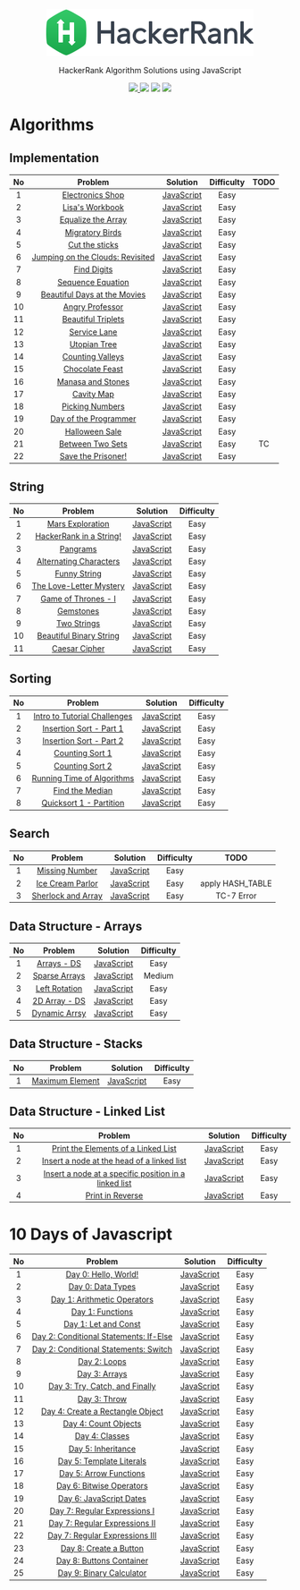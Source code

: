 <p align="center">
  <a href="https://www.hackerrank.com/ksj21c">
    <img alt="HackerRank" src="https://raw.githubusercontent.com/akasai/Algorithm-Solutions/master/HackerRank/hacker-rank-logo.png">
  </a>
</p>
<p align="center">
    HackerRank Algorithm Solutions using JavaScript
</p>

<p align="center">
    <a href="https://github.com/akasai">
      <img src="https://img.shields.io/badge/Author-akasai-informational?style=for-the-badge&logo=github">
    </a>
    <img src="https://img.shields.io/badge/Solutions-74-brightgreen.svg?longCache=true&style=for-the-badge&logo=HackerRank">
    <img src="https://img.shields.io/badge/Languages-JavaScript-brightgreen.svg?longCache=true&style=for-the-badge&logo=Javascript">
    <img src="https://img.shields.io/node/v/carbon.svg?style=for-the-badge&logo=Node.js">
</p>

# Algorithms

## Implementation
| No | Problem         | Solution | Difficulty | TODO |
|:--:|:---------------:|:--------:|:----------:|:----:|
|1|[Electronics Shop](https://www.hackerrank.com/challenges/electronics-shop/problem)|[JavaScript](Implementation/1.Electronics_shop.js) |Easy|
|2|[Lisa's Workbook](https://www.hackerrank.com/challenges/lisa-workbook/problem)|[JavaScript](Implementation/2.Lisa's_Workbook.js) |Easy|
|3|[Equalize the Array](https://www.hackerrank.com/challenges/equality-in-a-array/problem)|[JavaScript](Implementation/3.Equalize_the_Array.js) |Easy|
|4|[Migratory Birds](https://www.hackerrank.com/challenges/migratory-birds/problem)|[JavaScript](Implementation/4.Migratory_Birds.js) |Easy|
|5|[Cut the sticks](https://www.hackerrank.com/challenges/cut-the-sticks/problem)|[JavaScript](Implementation/5.Cut_the_sticks.js) |Easy|
|6|[Jumping on the Clouds: Revisited](https://www.hackerrank.com/challenges/jumping-on-the-clouds-revisited/problem)|[JavaScript](Implementation/6.Jumping_on_the_Clouds:Revisited.js) |Easy|
|7|[Find Digits](https://www.hackerrank.com/challenges/find-digits/problem)|[JavaScript](Implementation/7.Find_Digits.js) |Easy|
|8|[Sequence Equation](https://www.hackerrank.com/challenges/permutation-equation/problem)|[JavaScript](Implementation/8.Sequence_Equation.js) |Easy|
|9|[Beautiful Days at the Movies](https://www.hackerrank.com/challenges/beautiful-days-at-the-movies/problem)|[JavaScript](Implementation/9.Beautiful_Days_at_the_Movies.js) |Easy|
|10|[Angry Professor](https://www.hackerrank.com/challenges/angry-professor/problem)|[JavaScript](Implementation/10.Angry_Professor.js) |Easy|
|11|[Beautiful Triplets](https://www.hackerrank.com/challenges/beautiful-triplets/problem)|[JavaScript](Implementation/11.Beautiful_Triplets.js) |Easy|
|12|[Service Lane](https://www.hackerrank.com/challenges/service-lane/problem)|[JavaScript](Implementation/12.Service_Lane.js) |Easy|
|13|[Utopian Tree](https://www.hackerrank.com/challenges/utopian-tree/problem)|[JavaScript](Implementation/13.Utopian_Tree.js) |Easy|
|14|[Counting Valleys](https://www.hackerrank.com/challenges/counting-valleys/problem)|[JavaScript](Implementation/14.Counting_Valleys.js) |Easy|
|15|[Chocolate Feast](https://www.hackerrank.com/challenges/chocolate-feast/problem)|[JavaScript](Implementation/15.Chocolate_Feast.js) |Easy|
|16|[Manasa and Stones](https://www.hackerrank.com/challenges/manasa-and-stones/problem)|[JavaScript](Implementation/16.Manasa_and_Stones.js) |Easy|
|17|[Cavity Map](https://www.hackerrank.com/challenges/cavity-map/problem)|[JavaScript](Implementation/17.Cavity_Map.js) |Easy|
|18|[Picking Numbers](https://www.hackerrank.com/challenges/picking-numbers/problem)|[JavaScript](Implementation/18.Picking_Numbers.js) |Easy|
|19|[Day of the Programmer](https://www.hackerrank.com/challenges/day-of-the-programmer/problem)|[JavaScript](Implementation/19.Day_of_the_Programmer.js) |Easy|
|20|[Halloween Sale](https://www.hackerrank.com/challenges/halloween-sale/problem)|[JavaScript](Implementation/20.Halloween_Sale.js) |Easy|
|21|[Between Two Sets](https://www.hackerrank.com/challenges/between-two-sets/problem)|[JavaScript](Implementation/21.Between_Two_Sets.js) |Easy|TC|
|22|[Save the Prisoner!](https://www.hackerrank.com/challenges/save-the-prisoner/problem)|[JavaScript](Implementation/22.Save_the_Prisoner.js) |Easy|

## String
| No | Problem         | Solution | Difficulty |
|:--:|:---------------:|:--------:|:----------:|
|1|[Mars Exploration](https://www.hackerrank.com/challenges/mars-exploration)|[JavaScript](String/1.Mars_Exploration.js) |Easy|
|2|[HackerRank in a String!](https://www.hackerrank.com/challenges/hackerrank-in-a-string)|[JavaScript](String/2.HackerRank_in_a_String.js) |Easy|
|3|[Pangrams](https://www.hackerrank.com/challenges/pangrams)|[JavaScript](String/3.Pangrams.js) |Easy|
|4|[Alternating Characters](https://www.hackerrank.com/challenges/alternating-characters)|[JavaScript](String/4.Alternating_Characters.js) |Easy|
|5|[Funny String](https://www.hackerrank.com/challenges/funny-string)|[JavaScript](String/5.Funny_String.js) |Easy|
|6|[The Love-Letter Mystery](https://www.hackerrank.com/challenges/the-love-letter-mystery/problem)|[JavaScript](String/6.The_Love_Letter_Mystery.js) |Easy|
|7|[Game of Thrones - I](https://www.hackerrank.com/challenges/game-of-thrones)|[JavaScript](String/7.Game_of_Thrones_I.js) |Easy|
|8|[Gemstones](https://www.hackerrank.com/challenges/gem-stones/problem)|[JavaScript](String/8.Gemstones.js) |Easy|
|9|[Two Strings](https://www.hackerrank.com/challenges/two-strings/problem)|[JavaScript](String/9.Two_Strings.js) |Easy|
|10|[Beautiful Binary String](https://www.hackerrank.com/challenges/beautiful-binary-string/problem)|[JavaScript](String/10.Beautiful_Binary_String.js) |Easy|
|11|[Caesar Cipher](https://www.hackerrank.com/challenges/caesar-cipher-1/problem)|[JavaScript](String/11.Caesar_Cipher.js) |Easy|

## Sorting
| No | Problem         | Solution | Difficulty |
|:--:|:---------------:|:--------:|:----------:|
|1|[Intro to Tutorial Challenges](https://www.hackerrank.com/challenges/tutorial-intro/problem)|[JavaScript](Sorting/1.Intro_to_Tutorial_Challenges.js) |Easy|
|2|[Insertion Sort - Part 1](https://www.hackerrank.com/challenges/insertionsort1/problem)|[JavaScript](Sorting/2.Insertion_Sort_1.js) |Easy|
|3|[Insertion Sort - Part 2](https://www.hackerrank.com/challenges/insertionsort2/problem)|[JavaScript](Sorting/3.Insertion_Sort_2.js) |Easy|
|4|[Counting Sort 1](https://www.hackerrank.com/challenges/countingsort1/problem)|[JavaScript](Sorting/4.Counting_Sort_1.js) |Easy|
|5|[Counting Sort 2](https://www.hackerrank.com/challenges/countingsort2/problem)|[JavaScript](Sorting/5.Counting_Sort_2.js) |Easy|
|6|[Running Time of Algorithms](https://www.hackerrank.com/challenges/runningtime/problem)|[JavaScript](Sorting/6.Running_Time_of_Algorithms.js) |Easy|
|7|[Find the Median](https://www.hackerrank.com/challenges/find-the-median/problem)|[JavaScript](Sorting/7.Find_the_Median.js) |Easy|
|8|[Quicksort 1 - Partition](https://www.hackerrank.com/challenges/quicksort1/problem)|[JavaScript](Sorting/8.Quicksort_1_Partition.js) |Easy|

## Search
| No | Problem         | Solution | Difficulty |TODO|
|:--:|:---------------:|:--------:|:----------:|:-:|
|1|[Missing Number](https://www.hackerrank.com/challenges/missing-number/problem)|[JavaScript](Search/1.Missing_Number.js) |Easy|
|2|[Ice Cream Parlor](https://www.hackerrank.com/challenges/icecream-parlor/problem)|[JavaScript](Search/2.Ice_Cream_Parlor.js) |Easy|apply HASH_TABLE|
|3|[Sherlock and Array](https://www.hackerrank.com/challenges/sherlock-and-array/problem)|[JavaScript](Search/2.Ice_Cream_Parlor.js) |Easy|TC-7 Error|

## Data Structure - Arrays
| No | Problem         | Solution | Difficulty |
|:--:|:---------------:|:--------:|:----------:|
|1|[Arrays - DS](https://www.hackerrank.com/challenges/arrays-ds/problem)|[JavaScript](Arrays/1.Arrays_ds.js) |Easy|
|2|[Sparse Arrays](https://www.hackerrank.com/challenges/sparse-arrays/problem)|[JavaScript](Arrays/2.Sparse_Arrays.js) |Medium|
|3|[Left Rotation](https://www.hackerrank.com/challenges/array-left-rotation/problem)|[JavaScript](Arrays/2.Sparse_Arrays.js) |Easy|
|4|[2D Array - DS](https://www.hackerrank.com/challenges/2d-array/problem)|[JavaScript](Arrays/4.2D_Array_DS.js) |Easy|
|5|[Dynamic Arrsy](https://www.hackerrank.com/challenges/dynamic-array/problem)|[JavaScript](Arrays/5.Dynamic_Array.js) |Easy|

## Data Structure - Stacks
| No | Problem         | Solution | Difficulty |
|:--:|:---------------:|:--------:|:----------:|
|1|[Maximum Element](https://www.hackerrank.com/challenges/maximum-element/problem)|[JavaScript](Stacks/1.Maximum_Element.js) |Easy|

## Data Structure - Linked List
| No | Problem         | Solution | Difficulty |
|:--:|:---------------:|:--------:|:----------:|
|1|[Print the Elements of a Linked List](https://www.hackerrank.com/challenges/print-the-elements-of-a-linked-list/problem)|[JavaScript](Linked_List/1.Print_the_Elements_of_a_Linked_List.js) |Easy|
|2|[Insert a node at the head of a linked list](https://www.hackerrank.com/challenges/insert-a-node-at-the-head-of-a-linked-list/problem)|[JavaScript](Linked_List/2.Insert_a_node_at_the_head_of_a_linked_list.js) |Easy|
|3|[Insert a node at a specific position in a linked list](https://www.hackerrank.com/challenges/insert-a-node-at-a-specific-position-in-a-linked-list/problem)|[JavaScript](Linked_List/3.Insert_a_node_at_a_specific_position_in_a_linked_list.js) |Easy|
|4|[Print in Reverse](https://www.hackerrank.com/challenges/print-the-elements-of-a-linked-list-in-reverse/problem)|[JavaScript](Linked_List/4.Print_in_Reverse.js) |Easy|

# 10 Days of Javascript
| No | Problem         | Solution | Difficulty |
|:--:|:---------------:|:--------:|:----------:|
|1|[Day 0: Hello, World!](https://www.hackerrank.com/challenges/js10-hello-world/problem)|[JavaScript](10_Days_of_Javascript/1.Day_0_Hello_Wolrd.js) |Easy|
|2|[Day 0: Data Types](https://www.hackerrank.com/challenges/js10-data-types/problem)|[JavaScript](10_Days_of_Javascript/2.Day_0_Data_Types.js) |Easy|
|3|[Day 1: Arithmetic Operators](https://www.hackerrank.com/challenges/js10-arithmetic-operators/problem)|[JavaScript](10_Days_of_Javascript/3.Day_1_Arithmetic_Operators.js) |Easy|
|4|[Day 1: Functions](https://www.hackerrank.com/challenges/js10-function/problem)|[JavaScript](10_Days_of_Javascript/4.Day_1_Functions.js) |Easy|
|5|[Day 1: Let and Const](https://www.hackerrank.com/challenges/js10-let-and-const/problem)|[JavaScript](10_Days_of_Javascript/5.Day_1_Let_and_Const.js) |Easy|
|6|[Day 2: Conditional Statements: If-Else](https://www.hackerrank.com/challenges/js10-if-else/problem)|[JavaScript](10_Days_of_Javascript/6.Day_2_Conditional_Statements_If_Else.js) |Easy|
|7|[Day 2: Conditional Statements: Switch](https://www.hackerrank.com/challenges/js10-switch/problem)|[JavaScript](10_Days_of_Javascript/7.Day_2_Conditional_Statements_Switch.js) |Easy|
|8|[Day 2: Loops](https://www.hackerrank.com/challenges/js10-loops/problem)|[JavaScript](10_Days_of_Javascript/8.Day_2_Loops.js) |Easy|
|9|[Day 3: Arrays](https://www.hackerrank.com/challenges/js10-arrays/problem)|[JavaScript](10_Days_of_Javascript/9.Day_3_Arrays.js) |Easy|
|10|[Day 3: Try, Catch, and Finally](https://www.hackerrank.com/challenges/js10-try-catch-and-finally/problem)|[JavaScript](10_Days_of_Javascript/10.Day_3_Try_Catch_and_Finally.js) |Easy|
|11|[Day 3: Throw](https://www.hackerrank.com/challenges/js10-throw/problem)|[JavaScript](10_Days_of_Javascript/11.Day_3_Throw.js) |Easy|
|12|[Day 4: Create a Rectangle Object](https://www.hackerrank.com/challenges/js10-objects/problem)|[JavaScript](10_Days_of_Javascript/12.Day_4_Create_a_Rectangle_Object.js) |Easy|
|13|[Day 4: Count Objects](https://www.hackerrank.com/challenges/js10-count-objects/problem)|[JavaScript](10_Days_of_Javascript/13.Day_4_Count_Objects.js) |Easy|
|14|[Day 4: Classes](https://www.hackerrank.com/challenges/js10-class/problem)|[JavaScript](10_Days_of_Javascript/14.Day_4_Classes.js) |Easy|
|15|[Day 5: Inheritance](https://www.hackerrank.com/challenges/js10-inheritance/problem)|[JavaScript](10_Days_of_Javascript/15.Day_5_Inheritance.js) |Easy|
|16|[Day 5: Template Literals](https://www.hackerrank.com/challenges/js10-template-literals/problem)|[JavaScript](10_Days_of_Javascript/16.Day_5_Template_Literals.js) |Easy|
|17|[Day 5: Arrow Functions](https://www.hackerrank.com/challenges/js10-arrows/problem)|[JavaScript](10_Days_of_Javascript/17.Day_5_Arrow_Functions.js) |Easy|
|18|[Day 6: Bitwise Operators](https://www.hackerrank.com/challenges/js10-bitwise/problem)|[JavaScript](10_Days_of_Javascript/18.Day_6_Bitwise_Operators.js) |Easy|
|19|[Day 6: JavaScript Dates](https://www.hackerrank.com/challenges/js10-date/problem)|[JavaScript](10_Days_of_Javascript/19.Day_6_JavaScript_Dates.js) |Easy|
|20|[Day 7: Regular Expressions I](https://www.hackerrank.com/challenges/js10-regexp-1/problem)|[JavaScript](10_Days_of_Javascript/20.Day_7_Regular_Expressions_I.js) |Easy|
|21|[Day 7: Regular Expressions II](https://www.hackerrank.com/challenges/js10-regexp-2/problem)|[JavaScript](10_Days_of_Javascript/21.Day_7_Regular_Expressions_II.js) |Easy|
|22|[Day 7: Regular Expressions III](https://www.hackerrank.com/challenges/js10-regexp-3/problem)|[JavaScript](10_Days_of_Javascript/22.Day_7_Regular_Expressions_III.js) |Easy|
|23|[Day 8: Create a Button](https://www.hackerrank.com/challenges/js10-create-a-button/problem)|[JavaScript](10_Days_of_Javascript/23.Day_8_Create_a_Button.js) |Easy|
|24|[Day 8: Buttons Container](https://www.hackerrank.com/challenges/js10-buttons-container/problem)|[JavaScript](10_Days_of_Javascript/24.Day_8_Buttons_Container.js) |Easy|
|25|[Day 9: Binary Calculator](https://www.hackerrank.com/challenges/js10-binary-calculator/problem)|[JavaScript](10_Days_of_Javascript/25.Day_9_Binary_Calculator.js) |Easy|
